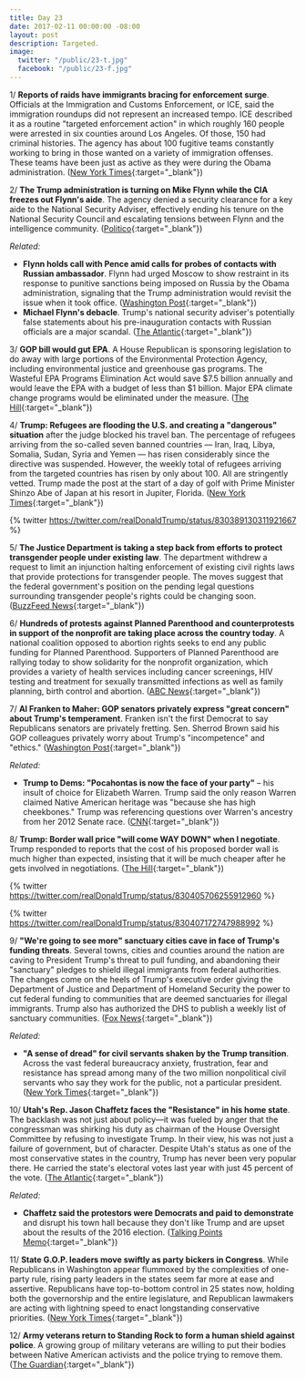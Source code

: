 ```yaml
---
title: Day 23
date: 2017-02-11 00:00:00 -08:00
layout: post
description: Targeted.
image:
  twitter: "/public/23-t.jpg"
  facebook: "/public/23-f.jpg"
---
```


1/ **Reports of raids have immigrants bracing for enforcement surge**. Officials at the Immigration and Customs Enforcement, or ICE, said the immigration roundups did not represent an increased tempo. ICE described it as a routine "targeted enforcement action" in which roughly 160 people were arrested in six counties around Los Angeles. Of those, 150 had criminal histories. The agency has about 100 fugitive teams constantly working to bring in those wanted on a variety of immigration offenses. These teams have been just as active as they were during the Obama administration. ([New York Times](https://www.nytimes.com/2017/02/10/us/immigration-raids-enforcement.html){:target="_blank"})

2/ **The Trump administration is turning on Mike Flynn while the CIA freezes out Flynn's aide**. The agency denied a security clearance for a key aide to the National Security Adviser, effectively ending his tenure on the National Security Council and escalating tensions between Flynn and the intelligence community. ([Politico](http://www.politico.com/story/2017/02/mike-flynn-nsa-aide-trump-234923){:target="_blank"})

_Related:_

* **Flynn holds call with Pence amid calls for probes of contacts with Russian ambassador**. Flynn had urged Moscow to show restraint in its response to punitive sanctions being imposed on Russia by the Obama administration, signaling that the Trump administration would revisit the issue when it took office. ([Washington Post](https://www.washingtonpost.com/world/national-security/flynn-holds-call-with-pence-amid-calls-for-probes-of-contacts-with-russian-ambassador/2017/02/10/f8fb83a0-efe1-11e6-9973-c5efb7ccfb0d_story.html){:target="_blank"})
* **Michael Flynn's debacle**. Trump's national security adviser's potentially false statements about his pre-inauguration contacts with Russian officials are a major scandal. ([The Atlantic](https://www.theatlantic.com/politics/archive/2017/02/michael-flynns-disaster/516285/){:target="_blank"})

3/ **GOP bill would gut EPA**. A House Republican is sponsoring legislation to do away with large portions of the Environmental Protection Agency, including environmental justice and greenhouse gas programs. The Wasteful EPA Programs Elimination Act would save $7.5 billion annually and would leave the EPA with a budget of less than $1 billion. Major EPA climate change programs would be eliminated under the measure. ([The Hill](http://thehill.com/policy/energy-environment/318931-gop-bill-would-gut-epa){:target="_blank"})

4/ **Trump: Refugees are flooding the U.S. and creating a "dangerous" situation** after the judge blocked his travel ban. The percentage of refugees arriving from the so-called seven banned countries — Iran, Iraq, Libya, Somalia, Sudan, Syria and Yemen — has risen considerably since the directive was suspended. However, the weekly total of refugees arriving from the targeted countries has risen by only about 100. All are stringently vetted. Trump made the post at the start of a day of golf with Prime Minister Shinzo Abe of Japan at his resort in Jupiter, Florida. ([New York Times](https://www.nytimes.com/2017/02/11/us/politics/refugees-donald-trump-syria.html){:target="_blank"})

{% twitter https://twitter.com/realDonaldTrump/status/830389130311921667 %}

5/ **The Justice Department is taking a step back from efforts to protect transgender people under existing law**. The department withdrew a request to limit an injunction halting enforcement of existing civil rights laws that provide protections for transgender people. The moves suggest that the federal government's position on the pending legal questions surrounding transgender people's rights could be changing soon. ([BuzzFeed News](https://www.buzzfeed.com/chrisgeidner/justice-department-takes-a-step-back-from-effort-to-protect){:target="_blank"})

6/ **Hundreds of protests against Planned Parenthood and counterprotests in support of the nonprofit are taking place across the country today**. A national coalition opposed to abortion rights seeks to end any public funding for Planned Parenthood. Supporters of Planned Parenthood are rallying today to show solidarity for the nonprofit organization, which provides a variety of health services including cancer screenings, HIV testing and treatment for sexually transmitted infections as well as family planning, birth control and abortion. ([ABC News](http://abcnews.go.com/Politics/hundreds-protests-planned-parenthood-set-today/story?id=45424516){:target="_blank"})

7/ **Al Franken to Maher: GOP senators privately express "great concern" about Trump's temperament**. Franken isn't the first Democrat to say Republicans senators are privately fretting. Sen. Sherrod Brown said his GOP colleagues privately worry about Trump's "incompetence" and "ethics." ([Washington Post](https://www.washingtonpost.com/news/the-fix/wp/2017/02/11/al-franken-tells-maher-gop-senators-privately-express-great-concern-about-trumps-temperament/){:target="_blank"})

_Related:_

* **Trump to Dems: "Pocahontas is now the face of your party"** – his insult of choice for Elizabeth Warren. Trump said the only reason Warren claimed Native American heritage was "because she has high cheekbones." Trump was referencing questions over Warren's ancestry from her 2012 Senate race. ([CNN](http://www.cnn.com/2017/02/10/politics/donald-trump-elizabeth-warren-voter-fraud/){:target="_blank"})

8/ **Trump: Border wall price "will come WAY DOWN" when I negotiate**. Trump responded to reports that the cost of his proposed border wall is much higher than expected, insisting that it will be much cheaper after he gets involved in negotiations. ([The Hill](http://thehill.com/homenews/administration/319070-trump-border-wall-price-will-come-way-down-when-i-negotiate){:target="_blank"})

{% twitter https://twitter.com/realDonaldTrump/status/830405706255912960 %}

{% twitter https://twitter.com/realDonaldTrump/status/830407172747988992 %}

9/ **"We're going to see more" sanctuary cities cave in face of Trump's funding threats**. Several towns, cities and counties around the nation are caving to President Trump's threat to pull funding, and abandoning their "sanctuary" pledges to shield illegal immigrants from federal authorities. The changes come on the heels of Trump's executive order giving the Department of Justice and Department of Homeland Security the power to cut federal funding to communities that are deemed sanctuaries for illegal immigrants. Trump also has authorized the DHS to publish a weekly list of sanctuary communities. ([Fox News](http://www.foxnews.com/politics/2017/02/10/were-going-to-see-more-sanctuary-cities-cave-in-face-trumps-funding-threats.html){:target="_blank"})

_Related:_

*  **"A sense of dread" for civil servants shaken by the Trump transition**. Across the vast federal bureaucracy anxiety, frustration, fear and resistance has spread among many of the two million nonpolitical civil servants who say they work for the public, not a particular president. ([New York Times](https://www.nytimes.com/2017/02/11/us/politics/a-sense-of-dread-for-civil-servants-shaken-by-trump-transition.html){:target="_blank"})

10/ **Utah's Rep. Jason Chaffetz faces the "Resistance" in his home state**. The backlash was not just about policy—it was fueled by anger that the congressman was shirking his duty as chairman of the House Oversight Committee by refusing to investigate Trump. In their view, his was not just a failure of government, but of character. Despite Utah's status as one of the most conservative states in the country, Trump has never been very popular there. He carried the state's electoral votes last year with just 45 percent of the vote. ([The Atlantic](https://www.theatlantic.com/politics/archive/2017/02/inside-the-utah-resistance/516303/){:target="_blank"})

_Related:_

* **Chaffetz said the protestors were Democrats and paid to demonstrate** and disrupt his town hall because they don't like Trump and are upset about the results of the 2016 election. ([Talking Points Memo](http://talkingpointsmemo.com/livewire/chaffetz-town-hall-believes-paid-protestos){:target="_blank"})

11/ **State G.O.P. leaders move swiftly as party bickers in Congress**. While Republicans in Washington appear flummoxed by the complexities of one-party rule, rising party leaders in the states seem far more at ease and assertive. Republicans have top-to-bottom control in 25 states now, holding both the governorship and the entire legislature, and Republican lawmakers are acting with lightning speed to enact longstanding conservative priorities. ([New York Times](https://www.nytimes.com/2017/02/11/us/state-republican-leaders-move-swiftly.html){:target="_blank"})

12/ **Army veterans return to Standing Rock to form a human shield against police**. A growing group of military veterans are willing to put their bodies between Native American activists and the police trying to remove them. ([The Guardian](https://www.theguardian.com/us-news/2017/feb/11/standing-rock-army-veterans-camp){:target="_blank"})
